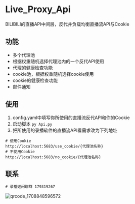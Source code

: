 # Live_Proxy_Api
BILIBILI的直播API中间层，反代并负载均衡直播流API与Cookie

## 功能
 - 多个代理池
 - 根据权重随机选择代理池内的一个反代API使用
 - 代理的健康检查功能
 - cookie池，根据权重随机选择cookie使用
 - cookie的健康检查功能
 - 邮件通知


## 使用
1. config.yaml中填写你所使用的直播流反代API和你的Cookie
2. 启动脚本 `py Api.py`
3. 把所使用的录播软件的直播流API看需求改为下列地址
```
# 使用Cookie
http://localhost:5683/use_cookie/{代理池名称}
# 不使用Cookie
http://localhost:5683/no_cookie/{代理池名称}
```


## 联系
```
# 录播姬闲聊群 179319267
```
![qrcode_1708848596572](https://github.com/KNaiFen/Live_Proxy_Api/assets/39889850/9bdc28b8-645f-40d7-b24f-36fe0dd3e37f)
